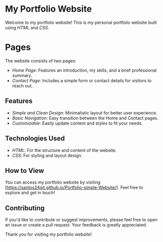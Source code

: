# My Portfolio Website

Welcome to my portfolio website! This is my personal portfolio website built using *HTML* and *CSS*. 

# Pages

The website consists of two pages:  
- *Home Page*: Features an introduction, my skills, and a brief professional summary.  
- *Contact Page*: Includes a simple form or contact details for visitors to reach out.

## Features

- *Simple and Clean Design*: Minimalistic layout for better user experience.
- *Basic Navigation*: Easy transition between the Home and Contact pages.
- *Customizable*: Easily update content and styles to fit your needs.

## Technologies Used

- *HTML*: For the structure and content of the website.
- *CSS*: For styling and layout design.

## How to View

You can access my portfolio website by visiting [https://santos24git.github.io/Portfolio-simple-Website/]. Feel free to explore and get in touch!

## Contributing

If you'd like to contribute or suggest improvements, please feel free to open an issue or create a pull request. Your feedback is greatly appreciated.

Thank you for visiting my portfolio website!

